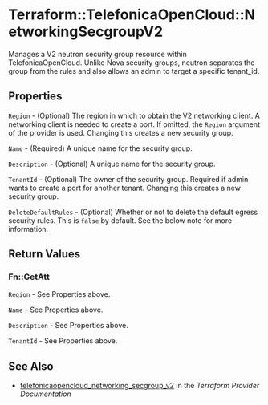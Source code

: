 # Terraform::TelefonicaOpenCloud::NetworkingSecgroupV2

Manages a V2 neutron security group resource within TelefonicaOpenCloud.
Unlike Nova security groups, neutron separates the group from the rules
and also allows an admin to target a specific tenant_id.

## Properties

`Region` - (Optional) The region in which to obtain the V2 networking client. A networking client is needed to create a port. If omitted, the `Region` argument of the provider is used. Changing this creates a new security group.

`Name` - (Required) A unique name for the security group.

`Description` - (Optional) A unique name for the security group.

`TenantId` - (Optional) The owner of the security group. Required if admin wants to create a port for another tenant. Changing this creates a new security group.

`DeleteDefaultRules` - (Optional) Whether or not to delete the default egress security rules. This is `false` by default. See the below note for more information.


## Return Values

### Fn::GetAtt

`Region` - See Properties above.

`Name` - See Properties above.

`Description` - See Properties above.

`TenantId` - See Properties above.

## See Also

* [telefonicaopencloud_networking_secgroup_v2](https://www.terraform.io/docs/providers/telefonicaopencloud/r/networking_secgroup_v2.html) in the _Terraform Provider Documentation_